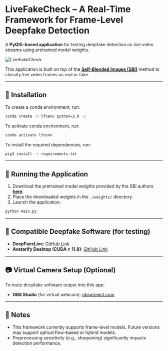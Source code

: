 # LiveFakeCheck – A Real-Time Framework for Frame-Level Deepfake Detection

A **PyQt5-based application** for testing deepfake detection on live video streams using pretrained model weights.

![LiveFakeCheck](https://github.com/user-attachments/assets/875ed71f-0eb4-4c63-aca8-00097e7d11ba)

This application is built on top of the [**Self-Blended Images (SBI)**](https://github.com/mapooon/SelfBlendedImages) method to classify live video frames as real or fake.

---

## 🔧 Installation

To create a conda environment, run:

```bash
conda create -n lfcenv python=3.9 -y
```

To activate conda environment, run:

```bash
conda activate lfcenv
```

To install the required dependencies, run:

```bash
pip3 install -r requirements.txt
```

---

## 🚀 Running the Application

1. Download the pretrained model weights provided by the SBI authors [**here**](https://github.com/mapooon/SelfBlendedImages?tab=readme-ov-file#2-pretrained-model).
2. Place the downloaded weights in the `./weights/` directory.
3. Launch the application:

```bash
python main.py
```

---

## 🧪 Compatible Deepfake Software (for testing)

- **DeepFaceLive**: [GitHub Link](https://github.com/iperov/DeepFaceLive)
- **Avatarify Desktop (CUDA ≥ 11.8)**: [GitHub Link](https://github.com/tom-n96/avatarify-desktop-cuda-11.8)

---

## 📷 Virtual Camera Setup (Optional)

To route deepfake software output into this app:

- **OBS Studio** (for virtual webcam): [obsproject.com](https://obsproject.com/)

---

## 📌 Notes

- This framework currently supports frame-level models. Future versions may support optical flow–based or hybrid models.
- Preprocessing sensitivity (e.g., sharpening) significantly impacts detection performance.
